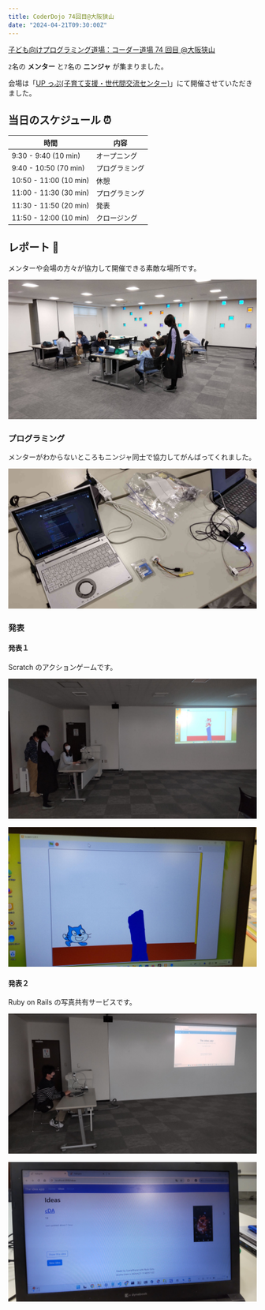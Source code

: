 ```yaml
---
title: CoderDojo 74回目@大阪狭山
date: "2024-04-21T09:30:00Z"
---
```


[子ども向けプログラミング道場：コーダー道場 74 回目 @大阪狭山](https://coderdojo-osakasayama.doorkeeper.jp/events/171244)

`2`名の **メンター** と`7`名の **ニンジャ** が集まりました。

会場は「[UP っぷ(子育て支援・世代間交流センター)](http://www.city.osakasayama.osaka.jp/kosodate_kyoiku/kosodate/upp_kosodatesiensedaikankouryuusenta1/index.html)」にて開催させていただきました。

## 当日のスケジュール ⏰

| 時間                   | 内容           |
| ---------------------- | -------------- |
| 9:30 - 9:40 (10 min)   | オープニング   |
| 9:40 - 10:50 (70 min)  | プログラミング |
| 10:50 - 11:00 (10 min) | 休憩           |
| 11:00 - 11:30 (30 min) | プログラミング |
| 11:30 - 11:50 (20 min) | 発表           |
| 11:50 - 12:00 (10 min) | クロージング   |

## レポート 📝

メンターや会場の方々が協力して開催できる素敵な場所です。

![438238932_7259510634147669_3948484621137612158_n](./438238932_7259510634147669_3948484621137612158_n.jpg)

### プログラミング

メンターがわからないところもニンジャ同士で協力してがんばってくれました。

![438254812_7259567797475286_6396768972381507577_n](./438254812_7259567797475286_6396768972381507577_n.jpg)

### 発表

#### 発表１

Scratch のアクションゲームです。

![438224261_7259510624147670_4427044793392868109_n](./438224261_7259510624147670_4427044793392868109_n.jpg)

![437931189_7259510647481001_1408879327920932787_n](./437931189_7259510647481001_1408879327920932787_n.jpg)

#### 発表２

Ruby on Rails の写真共有サービスです。

![437942667_7259510684147664_2848316440462685855_n](./437942667_7259510684147664_2848316440462685855_n.jpg)

![438275849_7259510760814323_2706834698549609339_n](./438275849_7259510760814323_2706834698549609339_n.jpg)
